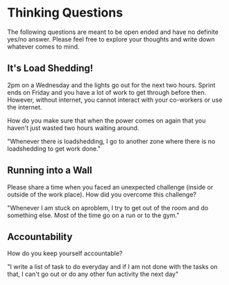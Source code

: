 # Thinking Questions

The following questions are meant to be open ended and have no definite yes/no answer. Please feel free to explore your thoughts and write down whatever comes to mind.

## It's Load Shedding!

2pm on a Wednesday and the lights go out for the next two hours. Sprint ends on Friday and you have a lot of work to get through before then. However, without internet, you cannot interact with your co-workers or use the internet.

How do you make sure that when the power comes on again that you haven't just wasted two hours waiting around.

"Whenever there is loadshedding, I go to another zone where there is no loadshedding to get work done."

## Running into a Wall

Please share a time when you faced an unexpected challenge (inside or outside of the work place). How did you overcome this challenge?

"Whenever I am stuck on aproblem, I try to get out of the room and do something else. Most of the time go on a run or to the gym."

## Accountability

How do you keep yourself accountable?

"I write a list of task to do everyday and if I am not done with the tasks on that, I can't go out or do any other fun activity the next day"
